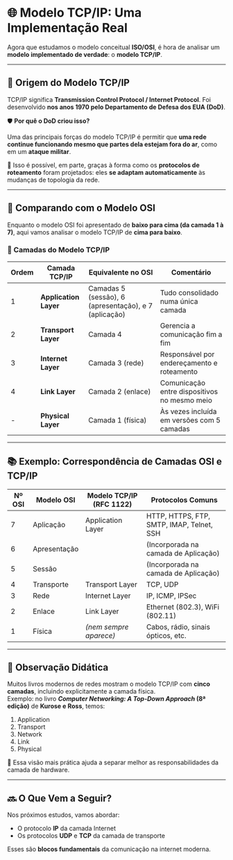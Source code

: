# 🌐 Modelo TCP/IP: Uma Implementação Real

Agora que estudamos o modelo conceitual **ISO/OSI**, é hora de analisar um **modelo implementado de verdade**: o **modelo TCP/IP**.

---

## 🔧 Origem do Modelo TCP/IP

TCP/IP significa **Transmission Control Protocol / Internet Protocol**. Foi desenvolvido **nos anos 1970 pelo Departamento de Defesa dos EUA (DoD)**.

🛡️ **Por quê o DoD criou isso?**

Uma das principais forças do modelo TCP/IP é permitir que **uma rede continue funcionando mesmo que partes dela estejam fora do ar**, como em um **ataque militar**.

🔁 Isso é possível, em parte, graças à forma como os **protocolos de roteamento** foram projetados: eles **se adaptam automaticamente** às mudanças de topologia da rede.

---

## 🔁 Comparando com o Modelo OSI

Enquanto o modelo OSI foi apresentado de **baixo para cima (da camada 1 à 7)**, aqui vamos analisar o modelo TCP/IP de **cima para baixo**.

### 🔷 Camadas do Modelo TCP/IP

| Ordem | Camada TCP/IP         | Equivalente no OSI                | Comentário |
|-------|------------------------|-----------------------------------|------------|
| 1     | **Application Layer**  | Camadas 5 (sessão), 6 (apresentação), e 7 (aplicação) | Tudo consolidado numa única camada |
| 2     | **Transport Layer**    | Camada 4                          | Gerencia a comunicação fim a fim |
| 3     | **Internet Layer**     | Camada 3 (rede)                   | Responsável por endereçamento e roteamento |
| 4     | **Link Layer**         | Camada 2 (enlace)                 | Comunicação entre dispositivos no mesmo meio |
| -     | **Physical Layer**     | Camada 1 (física)                 | Às vezes incluída em versões com 5 camadas |

---

## 📚 Exemplo: Correspondência de Camadas OSI e TCP/IP

| Nº OSI | Modelo OSI             | Modelo TCP/IP (RFC 1122) | Protocolos Comuns                           |
|--------|------------------------|---------------------------|---------------------------------------------|
| 7      | Aplicação              | Application Layer         | HTTP, HTTPS, FTP, SMTP, IMAP, Telnet, SSH   |
| 6      | Apresentação           |                           | (Incorporada na camada de Aplicação)        |
| 5      | Sessão                 |                           | (Incorporada na camada de Aplicação)        |
| 4      | Transporte             | Transport Layer           | TCP, UDP                                     |
| 3      | Rede                   | Internet Layer            | IP, ICMP, IPSec                              |
| 2      | Enlace                 | Link Layer                | Ethernet (802.3), WiFi (802.11)              |
| 1      | Física                 | *(nem sempre aparece)*    | Cabos, rádio, sinais ópticos, etc.          |

---

## 📘 Observação Didática

Muitos livros modernos de redes mostram o modelo TCP/IP com **cinco camadas**, incluindo explicitamente a camada física.  
Exemplo: no livro **_Computer Networking: A Top-Down Approach_ (8ª edição)** de **Kurose e Ross**, temos:

1. Application  
2. Transport  
3. Network  
4. Link  
5. Physical

🔎 Essa visão mais prática ajuda a separar melhor as responsabilidades da camada de hardware.

---

## 🔜 O Que Vem a Seguir?

Nos próximos estudos, vamos abordar:
- O protocolo **IP** da camada Internet
- Os protocolos **UDP** e **TCP** da camada de transporte

Esses são **blocos fundamentais** da comunicação na internet moderna.
